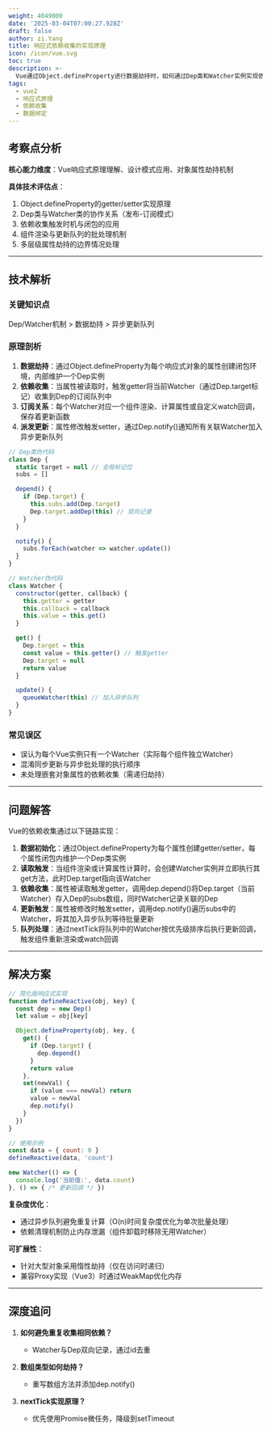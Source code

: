 ```yaml
---
weight: 4049000
date: '2025-03-04T07:00:27.928Z'
draft: false
author: zi.Yang
title: 响应式依赖收集的实现原理
icon: /icon/vue.svg
toc: true
description: >-
  Vue通过Object.defineProperty进行数据劫持时，如何通过Dep类和Watcher实例实现依赖收集？请描述从数据读取到依赖关系建立的完整链路及触发更新的回调流程。
tags:
  - vue2
  - 响应式原理
  - 依赖收集
  - 数据绑定
---
```


## 考察点分析

**核心能力维度**：Vue响应式原理理解、设计模式应用、对象属性劫持机制

**具体技术评估点**：

1. Object.defineProperty的getter/setter实现原理
2. Dep类与Watcher类的协作关系（发布-订阅模式）
3. 依赖收集触发时机与闭包的应用
4. 组件渲染与更新队列的批处理机制
5. 多层级属性劫持的边界情况处理

---

## 技术解析

### 关键知识点

Dep/Watcher机制 > 数据劫持 > 异步更新队列

### 原理剖析

1. **数据劫持**：通过Object.defineProperty为每个响应式对象的属性创建闭包环境，内部维护一个Dep实例
2. **依赖收集**：当属性被读取时，触发getter将当前Watcher（通过Dep.target标记）收集到Dep的订阅队列中
3. **订阅关系**：每个Watcher对应一个组件渲染、计算属性或自定义watch回调，保存着更新函数
4. **派发更新**：属性修改触发setter，通过Dep.notify()通知所有关联Watcher加入异步更新队列

```javascript
// Dep类伪代码
class Dep {
  static target = null // 全局标记位
  subs = []

  depend() {
    if (Dep.target) {
      this.subs.add(Dep.target)
      Dep.target.addDep(this) // 双向记录
    }
  }

  notify() {
    subs.forEach(watcher => watcher.update())
  }
}

// Watcher伪代码
class Watcher {
  constructor(getter, callback) {
    this.getter = getter
    this.callback = callback
    this.value = this.get()
  }

  get() {
    Dep.target = this
    const value = this.getter() // 触发getter
    Dep.target = null
    return value
  }

  update() {
    queueWatcher(this) // 加入异步队列
  }
}
```

### 常见误区

- 误认为每个Vue实例只有一个Watcher（实际每个组件独立Watcher）
- 混淆同步更新与异步批处理的执行顺序
- 未处理嵌套对象属性的依赖收集（需递归劫持）

---

## 问题解答

Vue的依赖收集通过以下链路实现：

1. **数据初始化**：通过Object.defineProperty为每个属性创建getter/setter，每个属性闭包内维护一个Dep类实例
2. **读取触发**：当组件渲染或计算属性计算时，会创建Watcher实例并立即执行其get方法，此时Dep.target指向该Watcher
3. **依赖收集**：属性被读取触发getter，调用dep.depend()将Dep.target（当前Watcher）存入Dep的subs数组，同时Watcher记录关联的Dep
4. **更新触发**：属性被修改时触发setter，调用dep.notify()遍历subs中的Watcher，将其加入异步队列等待批量更新
5. **队列处理**：通过nextTick将队列中的Watcher按优先级排序后执行更新回调，触发组件重新渲染或watch回调

---

## 解决方案

```javascript
// 简化版响应式实现
function defineReactive(obj, key) {
  const dep = new Dep()
  let value = obj[key]

  Object.defineProperty(obj, key, {
    get() {
      if (Dep.target) {
        dep.depend()
      }
      return value
    },
    set(newVal) {
      if (value === newVal) return
      value = newVal
      dep.notify()
    }
  })
}

// 使用示例
const data = { count: 0 }
defineReactive(data, 'count')

new Watcher(() => {
  console.log('当前值:', data.count)
}, () => { /* 更新回调 */ })
```

**复杂度优化**：

- 通过异步队列避免重复计算（O(n)时间复杂度优化为单次批量处理）
- 依赖清理机制防止内存泄漏（组件卸载时移除无用Watcher）

**可扩展性**：

- 针对大型对象采用惰性劫持（仅在访问时递归）
- 兼容Proxy实现（Vue3）时通过WeakMap优化内存

---

## 深度追问

1. **如何避免重复收集相同依赖？**
   - Watcher与Dep双向记录，通过id去重

2. **数组类型如何劫持？**
   - 重写数组方法并添加dep.notify()

3. **nextTick实现原理？**
   - 优先使用Promise微任务，降级到setTimeout
